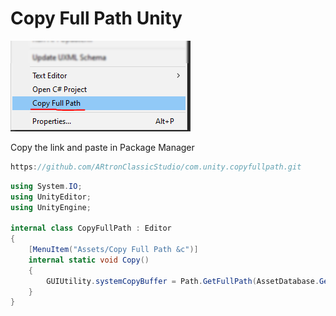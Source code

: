 # Copy Full Path Unity 

![](img.PNG)

Copy the link and paste in Package Manager
```c#
https://github.com/ARtronClassicStudio/com.unity.copyfullpath.git
```

```C#
using System.IO;
using UnityEditor;
using UnityEngine;

internal class CopyFullPath : Editor
{
    [MenuItem("Assets/Copy Full Path &c")]
    internal static void Copy()
    {
        GUIUtility.systemCopyBuffer = Path.GetFullPath(AssetDatabase.GetAssetPath(Selection.activeObject));        
    }
}
```
